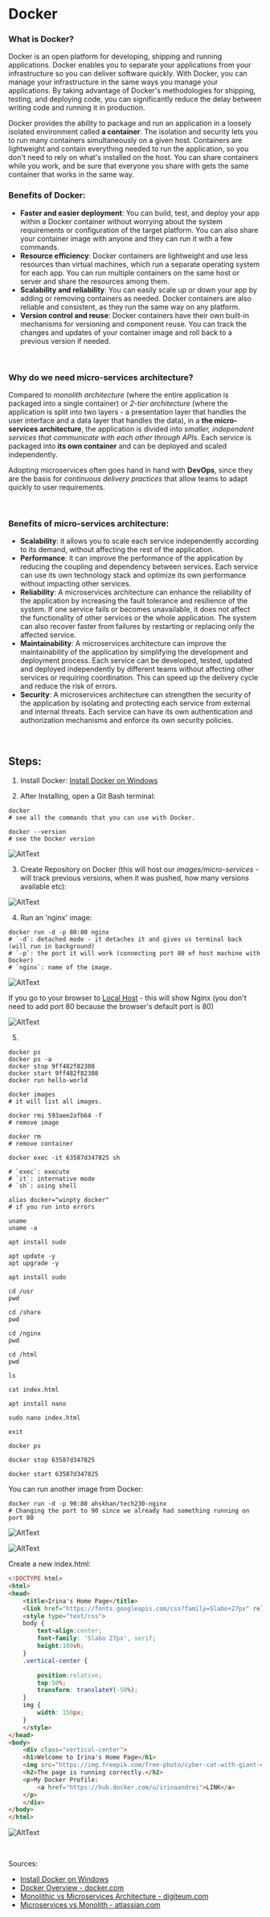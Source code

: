 # Docker

### What is Docker? 
Docker is an open platform for developing, shipping and running applications. Docker enables you to separate your applications from your infrastructure so you can deliver software quickly. With Docker, you can manage your infrastructure in the same ways you manage your applications. By taking advantage of Docker's methodologies for shipping, testing, and deploying code, you can significantly reduce the delay between writing code and running it in production.

Docker provides the ability to package and run an application in a loosely isolated environment called **a container**. The isolation and security lets you to run many containers simultaneously on a given host. Containers are lightweight and contain everything needed to run the application, so you don't need to rely on what's installed on the host. You can share containers while you work, and be sure that everyone you share with gets the same container that works in the same way.

### Benefits of Docker:
* **Faster and easier deployment**: You can build, test, and deploy your app within a Docker container without worrying about the system requirements or configuration of the target platform. You can also share your container image with anyone and they can run it with a few commands.
* **Resource efficiency**: Docker containers are lightweight and use less resources than virtual machines, which run a separate operating system for each app. You can run multiple containers on the same host or server and share the resources among them.
* **Scalability and reliability**: You can easily scale up or down your app by adding or removing containers as needed. Docker containers are also reliable and consistent, as they run the same way on any platform.
* **Version control and reuse**: Docker containers have their own built-in mechanisms for versioning and component reuse. You can track the changes and updates of your container image and roll back to a previous version if needed. 

<br>

### Why do we need micro-services architecture?
Compared to *monolith architecture* (where the entire application is packaged into a single container) or *2-tier architecture* (where the application is split into two layers - a presentation layer that handles the user interface and a data layer that handles the data), in a **the micro-services architecture**, the application is divided into *smaller, independent services that communicate with each other through APIs*. Each service is packaged into **its own container** and can be deployed and scaled independently. 

Adopting microservices often goes hand in hand with **DevOps**, since they are the basis for *continuous delivery practices* that allow teams to adapt quickly to user requirements.

<br>

### Benefits of micro-services architecture:
* **Scalability**: it allows you to scale each service independently according to its demand, without affecting the rest of the application.
* **Performance**: it can improve the performance of the application by reducing the coupling and dependency between services. Each service can use its own technology stack and optimize its own performance without impacting other services. 
* **Reliability**: A microservices architecture can enhance the reliability of the application by increasing the fault tolerance and resilience of the system. If one service fails or becomes unavailable, it does not affect the functionality of other services or the whole application. The system can also recover faster from failures by restarting or replacing only the affected service.
* **Maintainability**: A microservices architecture can improve the maintainability of the application by simplifying the development and deployment process. Each service can be developed, tested, updated and deployed independently by different teams without affecting other services or requiring coordination. This can speed up the delivery cycle and reduce the risk of errors. 
* **Security**: A microservices architecture can strengthen the security of the application by isolating and protecting each service from external and internal threats. Each service can have its own authentication and authorization mechanisms and enforce its own security policies.


<br>

## Steps:

1. Install Docker: [Install Docker on Windows](https://docs.docker.com/desktop/install/windows-install/)

2. After Installing, open a Git Bash terminal:

```shell
docker
# see all the commands that you can use with Docker.

docker --version
# see the Docker version
```

![AltText](Images/1.png)

3. Create Repository on Docker (this will host our *images/micro-services* - will track previous versions, when it was pushed, how many versions available etc):

![AltText](Images/creating_repo_on_docker.png)

4. Run an 'nginx' image:

```shell
docker run -d -p 80:80 nginx
# `-d`: detached mode - it detaches it and gives us terminal back (will run in background)
# `-p`: the port it will work (connecting port 80 of host machine with Docker) 
# `nginx`: name of the image.
```
![AltText](Images/2.png)

If you go to your browser to [Local Host](http://localhost) - this will show Nginx (you don't need to add port 80 because the browser's default port is 80)

![AltText](Images/3.png)

5. 
```shell
docker ps
docker ps -a
docker stop 9ff482f82308
docker start 9ff482f82308
docker run hello-world

docker images
# it will list all images.

docker rmi 593aee2afb64 -f
# remove image

docker rm
# remove container 
```



```shell
docker exec -it 63587d347825 sh

# `exec`: execute 
# `it`: internative mode
# `sh`: using shell
```


```shell
alias docker="winpty docker"
# if you run into errors
```

```shell
uname
uname -a

apt install sudo

apt update -y
apt upgrade -y

apt install sudo
```


```shell
cd /usr
pwd

cd /share
pwd

cd /nginx
pwd

cd /html
pwd

ls

cat index.html

apt install nano

sudo nano index.html

exit
```

```shell
docker ps

docker stop 63587d347825

docker start 63587d347825
```

You can run another image from Docker:

```shell
docker run -d -p 90:80 ahskhan/tech230-nginx
# Changing the port to 90 since we already had something running on port 80
```

![AltText](Images/docker_run.png)




![AltText](Images/localhost_nginx.png)

Create a new index.html:

```html
<!DOCTYPE html>
<html>
<head>
    <title>Irina's Home Page</title>
    <link href="https://fonts.googleapis.com/css?family=Slabo+27px" rel="stylesheet">
    <style type="text/css">
    body {
        text-align:center;
        font-family: 'Slabo 27px', serif;
        height:100vh;
    }
    .vertical-center {

        position:relative;
        top:50%;
        transform: translateY(-50%);
    }
    img {
        width: 150px;
    }
    </style>
</head>
<body>
    <div class="vertical-center">
    <h1>Welcome to Irina's Home Page</h1>
    <img src="https://img.freepik.com/free-photo/cyber-cat-with-giant-electro-flowers-sunrise-generative-ai_8829-2880.jpg" />
    <h2>The page is running correctly.</h2>
    <p>My Docker Profile:
        <a href="https://hub.docker.com/u/irinaandrei">LINK</a>
    </p>
    </div>
</body>
</html>
```

![AltText](Images/home_page.png)

<br>

Sources:
- [Install Docker on Windows](https://docs.docker.com/desktop/install/windows-install/)
- [Docker Overview - docker.com](https://docs.docker.com/get-started/overview/)
- [Monolithic vs Microservices Architecture - digiteum.com](https://www.digiteum.com/monolithic-vs-microservices-architecture/)
- [Microservices vs Monolith - atlassian.com](https://www.atlassian.com/microservices/microservices-architecture/microservices-vs-monolith)